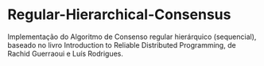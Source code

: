 # Regular-Hierarchical-Consensus
Implementação do Algoritmo de Consenso regular hierárquico (sequencial), baseado no livro Introduction to Reliable Distributed Programming, de Rachid Guerraoui e Luís Rodrigues. 
